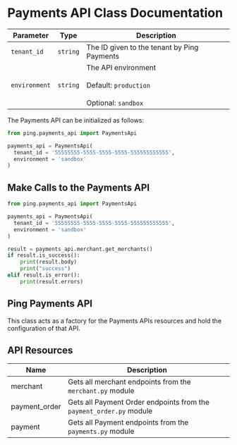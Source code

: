 # Payments API Class Documentation

| Parameter     | Type     | Description                                                                   |
| ------------- | -------- | ----------------------------------------------------------------------------- |
| `tenant_id`   | `string` | The ID given to the tenant by Ping Payments                                   |
| `environment` | `string` | The API environment <br><br>Default: `production` <br><br>Optional: `sandbox` |

The Payments API can be initialized as follows:

```python
from ping.payments_api import PaymentsApi

payments_api = PaymentsApi(
  tenant_id = '55555555-5555-5555-5555-555555555555',
  environment = 'sandbox'
)
```

## Make Calls to the Payments API

```python
from ping.payments_api import PaymentsApi

payments_api = PaymentsApi(
  tenant_id = '55555555-5555-5555-5555-555555555555',
  environment = 'sandbox'
)

result = payments_api.merchant.get_merchants()
if result.is_success():
    print(result.body)
    print("success")
elif result.is_error():
    print(result.errors)
```

## Ping Payments API

This class acts as a factory for the Payments APIs resources and hold the configuration of that API.

## API Resources

| Name          | Description                                                         |
| ------------- | ------------------------------------------------------------------- |
| merchant      | Gets all merchant endpoints from the `merchant.py` module           |
| payment_order | Gets all Payment Order endpoints from the `payment_order.py` module |
| payment       | Gets all Payment endpoints from the `payments.py` module            |

